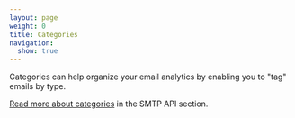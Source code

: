 ```yaml
---
layout: page
weight: 0
title: Categories
navigation:
  show: true
---
```


Categories can help organize your email analytics by enabling you to "tag" emails by type.

[Read more about categories]({{root_url}}/API_Reference/SMTP_API/categories.html) in the SMTP API section.
